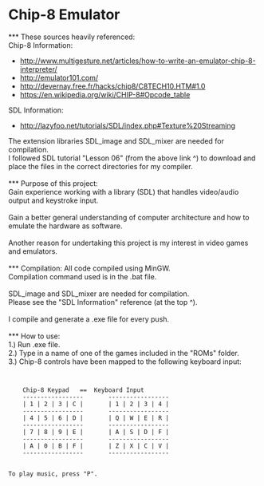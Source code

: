 # Chip-8 Emulator

*** These sources heavily referenced:\
Chip-8 Information:
- http://www.multigesture.net/articles/how-to-write-an-emulator-chip-8-interpreter/
- http://emulator101.com/
- http://devernay.free.fr/hacks/chip8/C8TECH10.HTM#1.0
- https://en.wikipedia.org/wiki/CHIP-8#Opcode_table

SDL Information:
- http://lazyfoo.net/tutorials/SDL/index.php#Texture%20Streaming

The extension libraries SDL_image and SDL_mixer are needed for compilation.\
I followed SDL tutorial "Lesson 06" (from the above link ^) to download and place the files in the correct directories for my compiler.\
\
*** Purpose of this project:\
Gain experience working with a library (SDL) that handles video/audio output and keystroke input.\
\
Gain a better general understanding of computer architecture and how to emulate the hardware as software.\
\
Another reason for undertaking this project is my interest in video games and
emulators.\
\
*** Compilation:
All code compiled using MinGW.\
Compilation command used is in the .bat file.\
\
SDL_image and SDL_mixer are needed for compilation.\
Please see the "SDL Information" reference (at the top ^).\
\
I compile and generate a .exe file for every push.\
\
*** How to use:\
1.) Run .exe file.\
2.) Type in a name of one of the games included in the "ROMs" folder.\
3.) Chip-8 controls have been mapped to the following keyboard input:
<pre><code>

    Chip-8 Keypad	==	Keyboard Input
    -----------------		-----------------
    | 1 | 2 | 3 | C |		| 1 | 2 | 3 | 4 |
    -----------------		-----------------
    | 4 | 5 | 6 | D |		| Q | W | E | R |
    -----------------		-----------------
    | 7 | 8 | 9 | E |		| A | S | D | F |
    -----------------		-----------------
    | A | 0 | B | F |		| Z | X | C | V |
    -----------------		-----------------

</code></pre>
    To play music, press "P".
